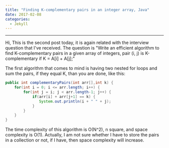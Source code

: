 ```yaml
---
title: "Finding K-complementary pairs in an integer array, Java"
date: 2017-02-08
categories: 
  - Jekyll
---
```

---

Hi,
This is the second post today, it is again related with the interview question that I've received. The question is "Write an 
efficient algorithm to find K-complementary pairs in a given array of integers, pair (i, j) is K-complementary if 
K = A[i] + A[j];"

The first algorithm that comes to mind is having two nested for loops and sum the pairs, if they equal K, than you are done, 
like this:

```java
public int complementaryPairs(int arr[],int k) { 
	for(int i = 0; i <= arr.length; i++) {
		for(int j = i; j < arr.length-1; j++) {
			if(arr[i] + arr[j+1] == k) {
			   System.out.println(i + " " + j);
			}
		}
	}
}
```
The time complexity of this algorithm is O(N^2), n square, and space complexity is O(1). Actually, I am not sure whether I 
have to store the pairs in a collection or not, if I have, then space complexity will increase. 



